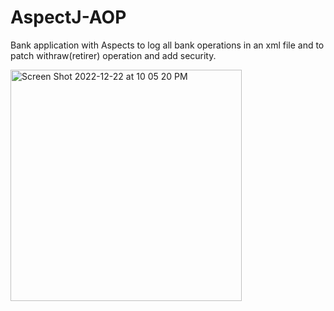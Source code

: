 # AspectJ-AOP
Bank application with Aspects to log all bank operations in an xml file and to patch withraw(retirer) operation and add security.

<img width="370" alt="Screen Shot 2022-12-22 at 10 05 20 PM" src="https://user-images.githubusercontent.com/84875875/209226112-95ee0d66-f5e2-4097-8653-a42a57d50969.png">
